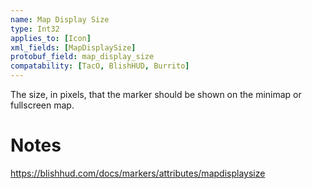 ```yaml
---
name: Map Display Size
type: Int32
applies_to: [Icon]
xml_fields: [MapDisplaySize]
protobuf_field: map_display_size
compatability: [TacO, BlishHUD, Burrito]
---
```

The size, in pixels, that the marker should be shown on the minimap or fullscreen map.

Notes
=====
https://blishhud.com/docs/markers/attributes/mapdisplaysize


